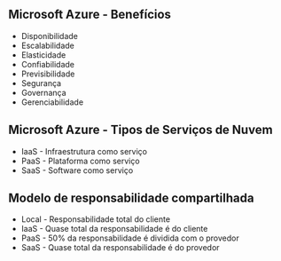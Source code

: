 ## Microsoft Azure - Benefícios
  * Disponibilidade
  * Escalabilidade
  * Elasticidade
  * Confiabilidade
  * Previsibilidade
  * Segurança
  * Governança
  * Gerenciabilidade
## Microsoft Azure - Tipos de Serviços de Nuvem
  * IaaS - Infraestrutura como serviço
  * PaaS - Plataforma como serviço
  * SaaS - Software como serviço
## Modelo de responsabilidade compartilhada
  * Local - Responsabilidade total do cliente
  * IaaS - Quase total da responsabilidade é do cliente
  * PaaS - 50% da responsabilidade é dividida com o provedor
  * SaaS - Quase total da responsabilidade é do provedor
